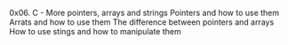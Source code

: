0x06. C - More pointers, arrays and strings
Pointers and how to use them
Arrats and how to use them
The difference between pointers and arrays
How to use stings and how to manipulate them

